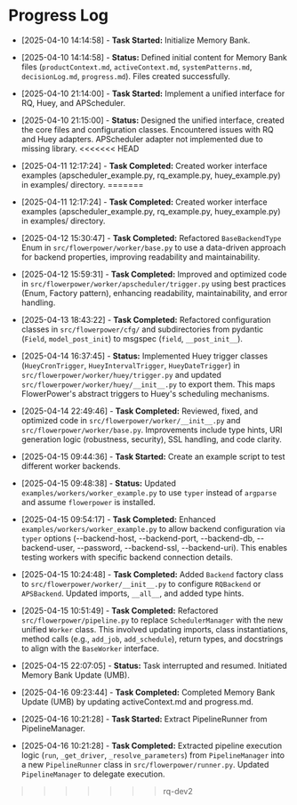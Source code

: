 # Progress Log

*   [2025-04-10 14:14:58] - **Task Started:** Initialize Memory Bank.
*   [2025-04-10 14:14:58] - **Status:** Defined initial content for Memory Bank files (`productContext.md`, `activeContext.md`, `systemPatterns.md`, `decisionLog.md`, `progress.md`). Files created successfully.

*   [2025-04-10 21:14:00] - **Task Started:** Implement a unified interface for RQ, Huey, and APScheduler.
*   [2025-04-10 21:15:00] - **Status:** Designed the unified interface, created the core files and configuration classes. Encountered issues with RQ and Huey adapters. APScheduler adapter not implemented due to missing library.
<<<<<<< HEAD
*   [2025-04-11 12:17:24] - **Task Completed:** Created worker interface examples (apscheduler_example.py, rq_example.py, huey_example.py) in examples/ directory.
=======
*   [2025-04-11 12:17:24] - **Task Completed:** Created worker interface examples (apscheduler_example.py, rq_example.py, huey_example.py) in examples/ directory.
*   [2025-04-12 15:30:47] - **Task Completed:** Refactored `BaseBackendType` Enum in `src/flowerpower/worker/base.py` to use a data-driven approach for backend properties, improving readability and maintainability.
*   [2025-04-12 15:59:31] - **Task Completed:** Improved and optimized code in `src/flowerpower/worker/apscheduler/trigger.py` using best practices (Enum, Factory pattern), enhancing readability, maintainability, and error handling.
*   [2025-04-13 18:43:22] - **Task Completed:** Refactored configuration classes in `src/flowerpower/cfg/` and subdirectories from pydantic (`Field`, `model_post_init`) to msgspec (`field`, `__post_init__`).
*   [2025-04-14 16:37:45] - **Status:** Implemented Huey trigger classes (`HueyCronTrigger`, `HueyIntervalTrigger`, `HueyDateTrigger`) in `src/flowerpower/worker/huey/trigger.py` and updated `src/flowerpower/worker/huey/__init__.py` to export them. This maps FlowerPower's abstract triggers to Huey's scheduling mechanisms.
*   [2025-04-14 22:49:46] - **Task Completed:** Reviewed, fixed, and optimized code in `src/flowerpower/worker/__init__.py` and `src/flowerpower/worker/base.py`. Improvements include type hints, URI generation logic (robustness, security), SSL handling, and code clarity.
*   [2025-04-15 09:44:36] - **Task Started:** Create an example script to test different worker backends.
*   [2025-04-15 09:48:38] - **Status:** Updated `examples/workers/worker_example.py` to use `typer` instead of `argparse` and assume `flowerpower` is installed.
*   [2025-04-15 09:54:17] - **Task Completed:** Enhanced `examples/workers/worker_example.py` to allow backend configuration via `typer` options (--backend-host, --backend-port, --backend-db, --backend-user, --password, --backend-ssl, --backend-uri). This enables testing workers with specific backend connection details.

*   [2025-04-15 10:24:48] - **Task Completed:** Added `Backend` factory class to `src/flowerpower/worker/__init__.py` to configure `RQBackend` or `APSBackend`. Updated imports, `__all__`, and added type hints.
*   [2025-04-15 10:51:49] - **Task Completed:** Refactored `src/flowerpower/pipeline.py` to replace `SchedulerManager` with the new unified `Worker` class. This involved updating imports, class instantiations, method calls (e.g., `add_job`, `add_schedule`), return types, and docstrings to align with the `BaseWorker` interface.
*   [2025-04-15 22:07:05] - **Status:** Task interrupted and resumed. Initiated Memory Bank Update (UMB).
*   [2025-04-16 09:23:44] - **Task Completed:** Completed Memory Bank Update (UMB) by updating activeContext.md and progress.md.
*   [2025-04-16 10:21:28] - **Task Started:** Extract PipelineRunner from PipelineManager.
*   [2025-04-16 10:21:28] - **Task Completed:** Extracted pipeline execution logic (`run`, `_get_driver`, `_resolve_parameters`) from `PipelineManager` into a new `PipelineRunner` class in `src/flowerpower/runner.py`. Updated `PipelineManager` to delegate execution.
>>>>>>> rq-dev2
